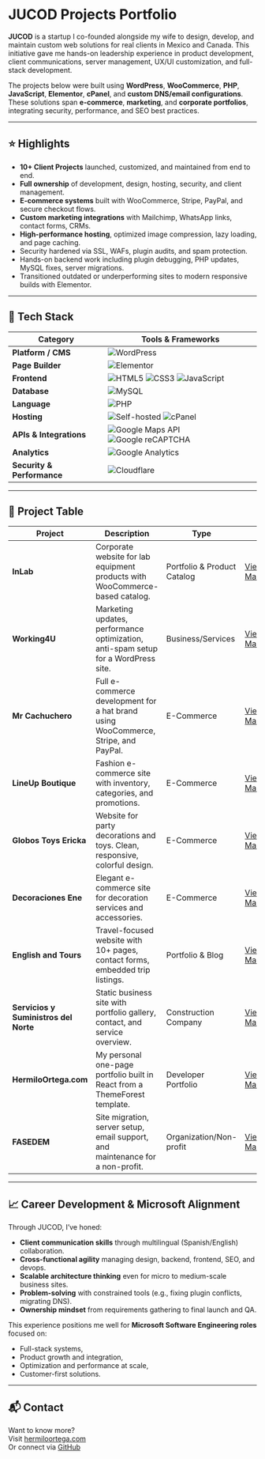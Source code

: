 # JUCOD Projects Portfolio

**JUCOD** is a startup I co-founded alongside my wife to design, develop, and maintain custom web solutions for real clients in Mexico and Canada. This initiative gave me hands-on leadership experience in product development, client communications, server management, UX/UI customization, and full-stack development.

The projects below were built using **WordPress**, **WooCommerce**, **PHP**, **JavaScript**, **Elementor**, **cPanel**, and **custom DNS/email configurations**. These solutions span **e-commerce**, **marketing**, and **corporate portfolios**, integrating security, performance, and SEO best practices.

---

## ⭐ Highlights

- **10+ Client Projects** launched, customized, and maintained from end to end.
- **Full ownership** of development, design, hosting, security, and client management.
- **E-commerce systems** built with WooCommerce, Stripe, PayPal, and secure checkout flows.
- **Custom marketing integrations** with Mailchimp, WhatsApp links, contact forms, CRMs.
- **High-performance hosting**, optimized image compression, lazy loading, and page caching.
- Security hardened via SSL, WAFs, plugin audits, and spam protection.
- Hands-on backend work including plugin debugging, PHP updates, MySQL fixes, server migrations.
- Transitioned outdated or underperforming sites to modern responsive builds with Elementor.

---

## 🚀 Tech Stack
| **Category**           | **Tools & Frameworks** |
|------------------------|------------------------|
| **Platform / CMS**     | ![WordPress](https://img.shields.io/badge/WordPress-21759B?style=for-the-badge&logo=wordpress&logoColor=white) |
| **Page Builder**       | ![Elementor](https://img.shields.io/badge/Elementor-92003B?style=for-the-badge&logo=elementor&logoColor=white) |
| **Frontend**           | ![HTML5](https://img.shields.io/badge/HTML5-E34F26?style=for-the-badge&logo=html5&logoColor=white) ![CSS3](https://img.shields.io/badge/CSS3-1572B6?style=for-the-badge&logo=css3&logoColor=white) ![JavaScript](https://img.shields.io/badge/JavaScript-F7DF1E?style=for-the-badge&logo=javascript&logoColor=black) |
| **Database** | ![MySQL](https://img.shields.io/badge/MySQL-4479A1?style=for-the-badge&logo=mysql&logoColor=white) |
| **Language**           | ![PHP](https://img.shields.io/badge/PHP-777BB4?style=for-the-badge&logo=php&logoColor=white) |
| **Hosting**            | ![Self-hosted](https://img.shields.io/badge/Self--Hosted-000000?style=for-the-badge&logo=serverfault&logoColor=white) ![cPanel](https://img.shields.io/badge/cPanel-FF6C2C?style=for-the-badge&logo=cpanel&logoColor=white) |
| **APIs & Integrations** | ![Google Maps API](https://img.shields.io/badge/Google%20Maps%20API-4285F4?style=for-the-badge&logo=googlemaps&logoColor=white) ![Google reCAPTCHA](https://img.shields.io/badge/Google%20reCAPTCHA-4285F4?style=for-the-badge&logo=google&logoColor=white) |
| **Analytics**          | ![Google Analytics](https://img.shields.io/badge/Analytics-e37400?logo=googleanalytics&logoColor=white&style=for-the-badge) |
| **Security & Performance** | ![Cloudflare](https://img.shields.io/badge/Cloudflare-F38020?logo=cloudflare&logoColor=white&style=for-the-badge) |

---

## 📁 Project Table

| Project | Description | Type | Link |
|--------|-------------|------|------|
| **InLab** | Corporate website for lab equipment products with WooCommerce-based catalog. | Portfolio & Product Catalog | [View Markdown](./InLab.md) |
| **Working4U** | Marketing updates, performance optimization, anti-spam setup for a WordPress site. | Business/Services | [View Markdown](./Working4U.md) |
| **Mr Cachuchero** | Full e-commerce development for a hat brand using WooCommerce, Stripe, and PayPal. | E-Commerce | [View Markdown](./MrCachuchero.md) |
| **LineUp Boutique** | Fashion e-commerce site with inventory, categories, and promotions. | E-Commerce | [View Markdown](./LineUpBoutique.md) |
| **Globos Toys Ericka** | Website for party decorations and toys. Clean, responsive, colorful design. | E-Commerce | [View Markdown](./GlobosToysEricka.md) |
| **Decoraciones Ene** | Elegant e-commerce site for decoration services and accessories. | E-Commerce | [View Markdown](./DecoracionesEne.md) |
| **English and Tours** | Travel-focused website with 10+ pages, contact forms, embedded trip listings. | Portfolio & Blog | [View Markdown](./EnglishAndTours.md) |
| **Servicios y Suministros del Norte** | Static business site with portfolio gallery, contact, and service overview. | Construction Company | [View Markdown](./ServiciosNorte.md) |
| **HermiloOrtega.com** | My personal one-page portfolio built in React from a ThemeForest template. | Developer Portfolio | [View Markdown](./HermiloOrtega.md) |
| **FASEDEM** | Site migration, server setup, email support, and maintenance for a non-profit. | Organization/Non-profit | [View Markdown](./FASEDEM.md) |

---

## 📈 Career Development & Microsoft Alignment

Through JUCOD, I’ve honed:
- **Client communication skills** through multilingual (Spanish/English) collaboration.
- **Cross-functional agility** managing design, backend, frontend, SEO, and devops.
- **Scalable architecture thinking** even for micro to medium-scale business sites.
- **Problem-solving** with constrained tools (e.g., fixing plugin conflicts, migrating DNS).
- **Ownership mindset** from requirements gathering to final launch and QA.

This experience positions me well for **Microsoft Software Engineering roles** focused on:
- Full-stack systems,
- Product growth and integration,
- Optimization and performance at scale,
- Customer-first solutions.

---

## 📬 Contact

Want to know more?  
Visit [hermiloortega.com](https://hermiloortega.com)  
Or connect via [GitHub](https://github.com/yourusername)

